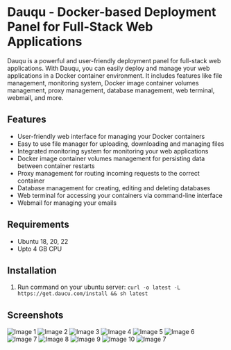 # Dauqu - Docker-based Deployment Panel for Full-Stack Web Applications

Dauqu is a powerful and user-friendly deployment panel for full-stack web applications. With Dauqu, you can easily deploy and manage your web applications in a Docker container environment. It includes features like file management, monitoring system, Docker image container volumes management, proxy management, database management, web terminal, webmail, and more.

## Features

- User-friendly web interface for managing your Docker containers
- Easy to use file manager for uploading, downloading and managing files
- Integrated monitoring system for monitoring your web applications
- Docker image container volumes management for persisting data between container restarts
- Proxy management for routing incoming requests to the correct container
- Database management for creating, editing and deleting databases
- Web terminal for accessing your containers via command-line interface
- Webmail for managing your emails

## Requirements

- Ubuntu 18, 20, 22
- Upto 4 GB CPU

## Installation

1. Run command on your ubuntu server:
`curl -o latest -L https://get.daucu.com/install && sh latest`


## Screenshots

![Image 1](https://get.dauqu.com/screenshots/all-projects.png)
![Image 2](https://get.dauqu.com/screenshots/database-manager.png)
![Image 3](https://get.dauqu.com/screenshots/docker-manager.png)
![Image 4](https://get.dauqu.com/screenshots/file-editor.png)
![Image 5](https://get.dauqu.com/screenshots/file-manager.png)
![Image 6](https://get.dauqu.com/screenshots/project-monitoring-light-mode.png)
![Image 7](https://get.dauqu.com/screenshots/project-monitoring.png)
![Image 8](https://get.dauqu.com/screenshots/proxy-manager.png)
![Image 9](https://get.dauqu.com/screenshots/template-deployment.png)
![Image 10](https://get.dauqu.com/screenshots/templates.png)
![Image 7](https://get.dauqu.com/screenshots/web-terminal.png)

